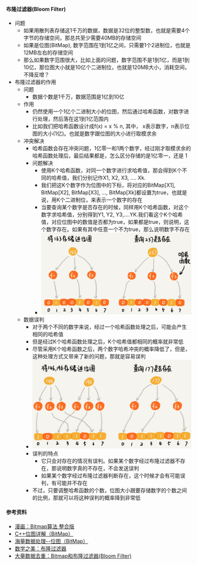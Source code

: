 #### 布隆过滤器(Bloom Filter)
- 问题
  - 如果用散列表存储这1千万的数据，数据是32位的整型数，也就是需要4个字节的存储空间，那总共至少需要40MB的存储空间
  - 如果是位图(BitMap), 数字范围在1到1亿之间，只需要1个2进制位，也就是12MB左右的存储空间
  - 那么如果数字范围很大，比如上面的问题，数字范围不是1到1亿，而是1到10亿，那位图大小就是10亿个二进制位，也就是120MB大小，消耗空间，不降反增？
- 布隆过滤器的作用
  - 问题
    - 数据个数是1千万，数据范围是1亿到10亿
  - 作用
    - 仍然使用一个1亿个二进制大小的位图，然后通过哈希函数，对数字进行处理，然后落在这1到1亿范围内
    - 比如我们把哈希函数设计成f(x) = x % n, 其中， x表示数字，n表示位图的大小(1亿)。也就是数字跟位图的大小进行取模求余
  - 冲突解决
    - 哈希函数会存在冲突问题，1亿零一和1两个数字，经过刚才取模求余的哈希函数处理后，最后结果都是，怎么区分存储的是1亿零一，还是 1
    - 问题解决
      - 使用K个哈希函数，对同一个数字进行求哈希值，那会得到K个不同的哈希值，我们分别记作X1, X2, X3, .... Xk.
      - 我们把这K个数字作为位图中的下标，将对应的BitMap[X1], BitMap[X2], BitMap[X3], ..., BitMap[Xk]都设置为true，也就是说，用K个二进制位，来表示一个数字的存在
      - 当要查询某个数字是否存在的时候，同样用K个哈希函数，对这个数字求哈希值，分别得到Y1, Y2, Y3,....YK.我们看这个K个哈希值，对应位图中的数值是否都为true，如果都是true，则说明，这个数字存在。如果有其中任意一个不为true，那么说明数字不存在
      - ![avatar](images/../../images/bitmap_1.png)
  - 数据误判
    - 对于两个不同的数字来说，经过一个哈希函数处理之后，可能会产生相同的哈希值
    - 但是经过K个哈希函数处理之后，K个哈希值都相同的概率就非常低
    - 尽管采用K个哈希函数之后，两个数字哈希冲突的概率降低了，但是，这种处理方式又带来了新的问题，那就是容易误判
    - ![avatar](images/../../images/bitmap_2.png)
    - 误判的特点
      - 它只会对存在的情况有误判。如果某个数字经过布隆过滤器不存在，那说明数字真的不存在，不会发送误判
      - 如果某个数字经过布隆过滤器判断存在，这个时候才会有可能误判，有可能并不存在
    - 不过，只要调整哈希函数的个数，位图大小跟要存储数字的个数之间的比例，那就可以将这种误判的概率降到非常低

#### 参考资料
- [漫画：Bitmap算法 整合版](https://mp.weixin.qq.com/s/xxauNrJY9HlVNvLrL5j2hg)
- [C++位图详解（BitMap）](https://blog.csdn.net/archyli/article/details/78573362)
- [海量数据处理--位图（BitMap）](https://blog.csdn.net/xxpresent/article/details/56488881)
- [数学之美：布隆过滤器](https://zhuanlan.zhihu.com/p/72378274)
- [大量数据去重：Bitmap和布隆过滤器(Bloom Filter)](https://blog.csdn.net/zdxiq000/article/details/57626464)